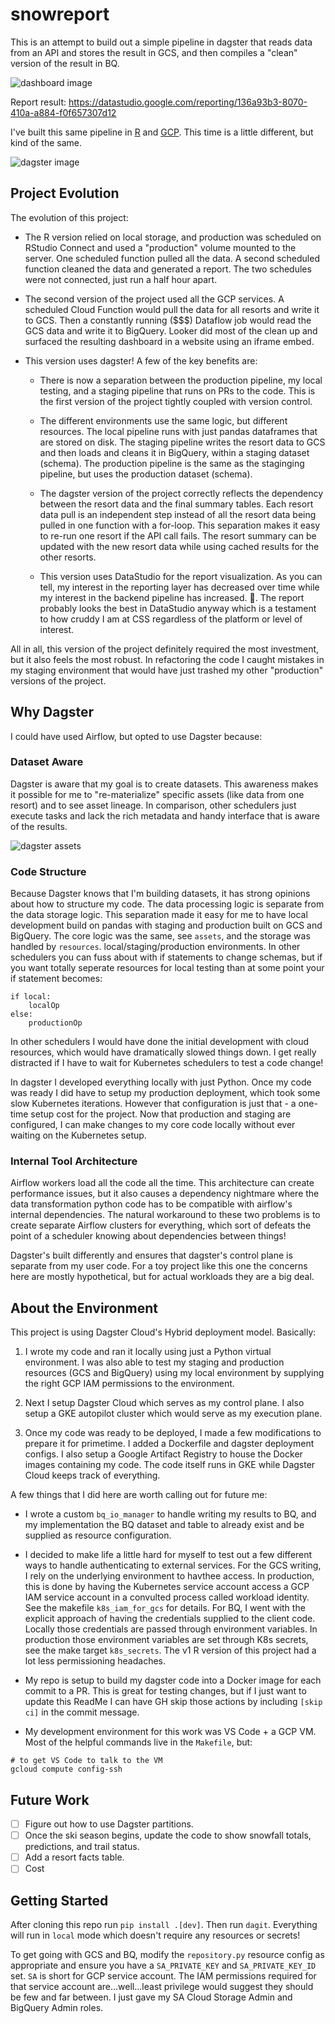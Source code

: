 # snowreport

This is an attempt to build out a simple pipeline in dagster that reads data from an API and stores the result in GCS, and then compiles a "clean" version of the result in BQ.

![dashboard image](./snowreportv3.png)

Report result: https://datastudio.google.com/reporting/136a93b3-8070-410a-a884-f0f657307d12

I've built this same pipeline in [R](https://github.com/slopp/scheduledsnow) and [GCP](https://github.com/slopp/embed-snow). This time is a little different, but kind of the same.

![dagster image](./snowreportdagster.png)

## Project Evolution 

The evolution of this project:

- The R version relied on local storage, and production was scheduled on RStudio Connect and used a "production" volume mounted to the server. One scheduled function pulled all the data. A second scheduled function cleaned the data and generated a report. The two schedules were not connected, just run a half hour apart.   

- The second version of the project used all the GCP services. A scheduled Cloud Function would pull the data for all resorts and write it to GCS. Then a constantly running ($$$) Dataflow job would read the GCS data and write it to BigQuery. Looker did most of the clean up and surfaced the resulting dashboard in a website using an iframe embed.  

- This version uses dagster! A few of the key benefits are:  
    - There is now a separation between the production pipeline, my local testing, and a staging pipeline that runs on PRs to the code. This is the first version of the project tightly coupled with version control.  

    - The different environments use the same logic, but different resources. The local pipeline runs with just pandas dataframes that are stored on disk. The staging pipeline writes the resort data to GCS and then loads and cleans it in BigQuery, within a staging dataset (schema). The production pipeline is the same as the staginging pipeline, but uses the production dataset (schema).  

    - The dagster version of the project correctly reflects the dependency between the resort data and the final summary tables. Each resort data pull is an independent step instead of all the resort data being pulled in one function with a for-loop. This separation makes it easy to re-run one resort if the API call fails. The resort summary can be updated with the new resort data while using cached results for the other resorts.

    - This version uses DataStudio for the report visualization. As you can tell, my interest in the reporting layer has decreased over time while my interest in the backend pipeline has increased. :shrug:. The report probably looks the best in DataStudio anyway which is a testament to how cruddy I am at CSS regardless of the platform or level of interest.

All in all, this version of the project definitely required the most investment, but it also feels the most robust. In refactoring the code I caught mistakes in my staging environment that would have just trashed my other "production" versions of the project.


## Why Dagster

I could have used Airflow, but opted to use Dagster because:

### Dataset Aware

Dagster is aware that my goal is to create datasets. This awareness makes it possible for me to "re-materialize" specific assets (like data from one resort) and to see asset lineage. In comparison, other schedulers just execute tasks and lack the rich metadata and handy interface that is aware of the results.  

![dagster assets](./dagsterassetviz.png)

### Code Structure

Because Dagster knows that I'm building datasets, it has strong opinions about how to structure my code. The data processing logic is separate from the data storage logic. This separation made it easy for me to have local development build on pandas with staging and production built on GCS and BigQuery. The core logic was the same, see `assets`, and the storage was handled by `resources`. local/staging/production environments. In other schedulers you can fuss about with if statements to change schemas, but if you want totally seperate resources for local testing than at some point your if statement becomes:

```
if local:
    localOp
else:
    productionOp
```

In other schedulers I would have done the initial development with cloud resources, which would have dramatically slowed things down. I get really distracted if I have to wait for Kubernetes schedulers to test a code change!

In dagster I developed everything locally with just Python. Once my code was ready I did have to setup my production deployment, which took some slow Kubernetes iterations. However that configuration is just that - a one-time setup cost for the project. Now that production and staging are configured, I can make changes to my core code locally without ever waiting on the Kubernetes setup.

### Internal Tool Architecture

Airflow workers load all the code all the time. This architecture can create performance issues, but it also causes a dependency nightmare where the data transformation python code has to be compatible with airflow's internal dependencies. The natural workaround to these two problems is to create separate Airflow clusters for everything, which sort of defeats the point of a scheduler knowing about dependencies between things!

Dagster's built differently and ensures that dagster's control plane is separate from my user code. For a toy project like this one the concerns here are mostly hypothetical, but for actual workloads they are a big deal.

## About the Environment

This project is using Dagster Cloud's Hybrid deployment model. Basically:  

1. I wrote my code and ran it locally using just a Python virtual environment. I was also able to test my staging and production resources (GCS and BigQuery) using my local environment by supplying the right GCP IAM permissions to the environment.  

2. Next I setup Dagster Cloud which serves as my control plane. I also setup a GKE autopilot cluster which would serve as my execution plane.  

3. Once my code was ready to be deployed, I made a few modifications to prepare it for primetime. I added a Dockerfile and dagster deployment configs. I also setup a Google Artifact Registry to house the Docker images containing my code. The code itself runs in GKE while Dagster Cloud keeps track of everything.  


A few things that I did here are worth calling out for future me:

- I wrote a custom `bq_io_manager` to handle writing my results to BQ, and my implementation the BQ dataset and table to already exist and be supplied as resource configuration.  

- I decided to make life a little hard for myself to test out a few different ways to handle authenticating to external services. For the GCS writing, I rely on the underlying environment to havthee access. In production, this is done by having the Kubernetes service account access a GCP IAM service account in a convulted process called workload identity. See the makefile `k8s_iam_for_gcs` for details. For BQ, I went with the explicit approach of having the credentials supplied to the client code. Locally those credentials are passed through environment variables. In production those environment variables are set through K8s secrets, see the make target `k8s_secrets`. The v1 R version of this project had a lot less permissioning headaches.

- My repo is setup to build my dagster code into a Docker image for each commit to a PR. This is great for testing changes, but if I just want to update this ReadMe I can have GH skip those actions by including `[skip ci]` in the commit message.

- My development environment for this work was VS Code + a GCP VM. Most of the helpful commands live in the `Makefile`, but:

```
# to get VS Code to talk to the VM
gcloud compute config-ssh
```

## Future Work

- [ ] Figure out how to use Dagster partitions.
- [ ] Once the ski season begins, update the code to show snowfall totals, predictions, and trail status. 
- [ ] Add a resort facts table.
- [ ] Cost

## Getting Started

After cloning this repo run `pip install .[dev]`. Then run `dagit`. Everything will run in `local` mode which doesn't require any resources or secrets!

To get going with GCS and BQ, modify the `repository.py` resource config as appropriate and ensure you have a `SA_PRIVATE_KEY` and `SA_PRIVATE_KEY_ID` set. `SA` is short for GCP service account. The IAM permissions required for that service account are...well...least privilege would suggest they should be few and far between. I just gave my SA Cloud Storage Admin and BigQuery Admin roles.


